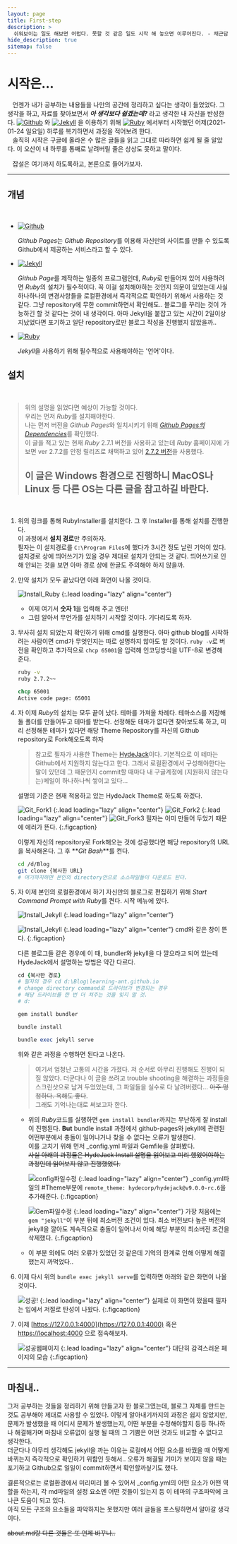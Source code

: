 ```yaml
---
layout: page
title: First-step
description: >
  쉬워보이는 일도 해보면 어렵다. 못할 것 같은 일도 시작 해 놓으면 이루어진다. - 채근담
hide_description: true
sitemap: false
---
```


# 시작은...

&nbsp;&nbsp; 언젠가 내가 공부하는 내용들을 나만의 공간에 정리하고 싶다는 생각이 들었었다. 그 생각을 하고, 자료를 찾아보면서 **_아 생각보다 쉽겠는데?_** 라고 생각한 내 자신을 반성한다.
[![Github](https://img.shields.io/badge/Github-Pages-181717?style=flat-square&logo=Github&logoColor=white)](https://pages.github.com/)
와
[![Jekyll](https://img.shields.io/badge/Jekyll-CC0000?style=flat-square&logo=Jekyll&logoColor=white)](http://jekyllrb-ko.github.io/)
을 이용하기 위해
[![Ruby](https://img.shields.io/badge/Ruby-CC342D?style=flat-square&logo=Ruby&logoColor=white)](https://www.ruby-lang.org/ko/)
에서부터 시작했던 어제(2021-01-24 일요일) 하루를 복기하면서 과정을 적어보려 한다.<br/>
&nbsp;&nbsp; 솔직히 시작은 구글에 올라온 수 많은 글들을 읽고 그대로 따라하면 쉽게 될 줄 알았다. 이 오산이 내 하루를 통째로 날려버릴 줄은 상상도 못하고 말이다.

&nbsp;&nbsp; 잡설은 여기까지 하도록하고, 본론으로 들어가보자.

---

## 개념

<br/>

- [![Github](https://img.shields.io/badge/Github-Pages-181717?style=flat-square&logo=Github&logoColor=white)](https://pages.github.com/)  

  *Github Pages*는 *Github Repository*를 이용해 자신만의 사이트를 만들 수 있도록 Github에서 제공하는 서비스라고 할 수 있다.

- [![Jekyll](https://img.shields.io/badge/Jekyll-CC0000?style=flat-square&logo=Jekyll&logoColor=white)](http://jekyllrb-ko.github.io/)  

  *Github Page*를 제작하는 일종의 프로그램인데, *Ruby*로 만들어져 있어 사용하려면 *Ruby*의 설치가 필수적이다. 꼭 이걸 설치해야하는 것인지 의문이 있었는데 사실 하나하나의 변경사항들을 로컬환경에서 즉각적으로 확인하기 위해서 사용하는 것 같다. 그냥 repository에 무한 commit하면서 확인해도.. 블로그를 꾸리는 것이 가능하긴 할 것 같다는 것이 내 생각이다. 아마 Jekyll을 붙잡고 있는 시간이 2일이상 지났었다면 포기하고 일단 repository로만 블로그 작성을 진행했지 않았을까..

- [![Ruby](https://img.shields.io/badge/Ruby-CC342D?style=flat-square&logo=Ruby&logoColor=white)](https://www.ruby-lang.org/ko/)  

  *Jekyll*을 사용하기 위해 필수적으로 사용해야하는 '언어'이다.

## 설치

<br/>

> 위의 설명을 읽었다면 예상이 가능할 것이다.  
> 우리는 먼저 *Ruby*를 설치해야한다.  
> 나는 먼저 버전을 *Github Pages*와 일치시키기 위해 [_Github Pages의 Dependencies_](https://pages.github.com/versions/)를 확인했다.  
> 이 글을 적고 있는 현재 _Ruby_ 2.7.1 버전을 사용하고 있는데 _Ruby_ 홈페이지에 가보면 ver 2.7.2를 안정 릴리즈로 채택하고 있어 [2.7.2 버전](https://rubyinstaller.org/downloads/)을 사용했다.
>
> ## 이 글은 Windows 환경으로 진행하니 MacOS나 Linux 등 다른 OS는 다른 글을 참고하길 바란다.

<br/>

1.  위의 링크를 통해 RubyInstaller를 설치한다. 그 후 Installer를 통해 설치를 진행한다.  
    이 과정에서 **설치 경로**만 주의하자.  
    필자는 이 설치경로를 `C:\Program Files`에 했다가 3시간 정도 날린 기억이 있다. 설치경로 상에 띄어쓰기가 있을 경우 제대로 설치가 안되는 것 같다. 띄어쓰기로 인해 안되는 것을 보면 아마 경로 상에 한글도 주의해야 하지 않을까.

2.  만약 설치가 모두 끝났다면 아래 화면이 나올 것이다.

    ![Install_Ruby](/assets/img/Get-Start/Install_Ruby2.png)
    {:.lead loading="lazy" align="center"}

    - 이제 여기서 **숫자 1**을 입력해 주고 엔터!
    - 그럼 알아서 무언가를 설치하기 시작할 것이다. 기다리도록 하자.

3.  무사히 설치 되었는지 확인하기 위해 cmd를 실행한다. 아마 github blog를 시작하려는 사람이면 cmd가 무엇인지는 따로 설명하지 않아도 알 것이다. `ruby -v`로 버전을 확인하고 추가적으로 `chcp 65001`을 입력해 인코딩방식을 UTF-8로 변경해 준다.

    ```cmd
    ruby -v
    ruby 2.7.2~~

    chcp 65001
    Active code page: 65001
    ```

4.  자 이제 *Ruby*의 설치는 모두 끝이 났다. 테마를 가져올 차례다. 테마소스를 저장해 둘 폴더를 만들어두고 테마를 받는다. 선정해둔 테마가 없다면 찾아보도록 하고, 미리 선정해둔 테마가 있다면 해당 Theme Repository를 자신의 Github repository로 Fork해오도록 하자

    > 참고로 필자가 사용한 Theme는 [HydeJack](https://github.com/hydecorp/hydejack)이다. 기본적으로 이 테마는 Github에서 지원하지 않는다고 한다. 그래서 로컬환경에서 구성해야한다는 말이 있던데 그 때문인지 commit할 때마다 내 구글계정에 (지원하지 않는다는)메일이 하나하나씩 쌓이고 있다...

    설명의 기준은 현재 적용하고 있는 HydeJack Theme로 하도록 하겠다.

    ![Git_Fork1](/assets/img/Get-Start/Git_Fork1.png)
    {:.lead loading="lazy" align="center"}
    ![Git_Fork2](/assets/img/Get-Start/Git_Fork3.png)
    {:.lead loading="lazy" align="center"}
    ![Git_Fork3](/assets/img/Get-Start/Git_Fork4.png)
    필자는 이미 만들어 두었기 때문에 에러가 뜬다.
    {:.figcaption}

    이렇게 자신의 repository로 Fork해오는 것에 성공했다면 해당 repository의 URL을 복사해온다. 그 후 **_Git Bash_**를 켠다.

    ```bash
    cd /d/Blog
    git clone {복사한 URL}
    # 여기까지하면 본인의 directory안으로 소스파일들이 다운로드 된다.
    ```

5.  자 이제 본인의 로컬환경에서 하기 자신만의 블로그로 편집하기 위해 *Start Command Prompt with Ruby*를 켠다. 시작 메뉴에 있다.

    ![Install_Jekyll](/assets/img/Get-Start/Install_Jekyll1.png)
    {:.lead loading="lazy" align="center"}  

    ![Install_Jekyll](/assets/img/Get-Start/Install_Jekyll2.png)
    {:.lead loading="lazy" align="center"}
    cmd와 같은 창이 뜬다.
    {:.figcaption}

    다른 블로그들 같은 경우에 이 때, bundler와 jekyll을 다 깔으라고 되어 있는데 HydeJack에서 설명하는 방법은 약간 다르다.

    ```ruby
    cd {복사한 경로}
    # 필자의 경우 cd d:\Blog\learning-ant.github.io
    # change directory command로 드라이브가 변경되는 경우
    # 해당 드라이브를 한 번 더 쳐주는 것을 잊지 말 것.
    # d:

    gem install bundler

    bundle install

    bundle exec jekyll serve
    ```

    위와 같은 과정을 수행하면 된다고 나온다.

    > 여기서 엄청난 고통의 시간을 가졌다. 저 순서로 아무리 진행해도 진행이 되질 않았다. 더군다나 이 글을 쓰려고 trouble shooting을 해결하는 과정들을 스크린샷으로 남겨 두었었는데, 그 파일들을 실수로 다 날려버렸다... ~~아주 멍청하다. 욕해도 좋다~~.  
    >  그래도 기억나는대로 써보고자 한다.

    - 위의 *Ruby*코드를 실행하면 `gem install bundler`까지는 무난하게 잘 install이 진행된다. **But** bundle install 과정에서 github-pages와 jekyll에 관련된 어떤부분에서 충돌이 일어나거나 찾을 수 없다는 오류가 발생한다.  
       이를 고치기 위해 먼저 \_config.yml 파일과 Gemfile을 살펴봤다.  
       ~~사실 아래의 과정들은 HydeJack Install 설명을 읽어보고 미리 했었어야하는 과정인데 읽어보지 않고 진행했었다.~~

      ![config파일수정](/assets/img/Get-Start/config.PNG)
      {:.lead loading="lazy" align="center"}
      \_config.yml파일의 #Theme부분에 `remote_theme: hydecorp/hydejack@v9.0.0-rc.6`을 추가해준다.
      {:.figcaption}

      ![Gem파일수정](/assets/img/Get-Start/Gemfile.PNG)
      {:.lead loading="lazy" align="center"}
      가장 처음에는 `gem "jekyll"`이 부분 뒤에 최소버전 조건이 있다. 최소 버전보다 높은 버전의 jekyll을 깔아도 계속적으로 충돌이 일어나서 아예 해당 부분의 최소버전 조건을 삭제했다.
      {:.figcaption}

    - 이 부분 외에도 여러 오류가 있었던 것 같은데 기억의 한계로 인해 어떻게 해결했는지 까먹었다..

6.  이제 다시 위의 `bundle exec jekyll serve`를 입력하면 아래와 같은 화면이 나올 것이다.

    ![성공!](/assets/img/Get-Start/success.PNG)
    {:.lead loading="lazy" align="center"}
    실제로 이 화면이 떴을때 필자는 입에서 저절로 탄성이 나왔다.
    {:.figcaption}

7.  이제 [https://127.0.0.1:4000](https://127.0.0.1:4000) 혹은 [https://localhost:4000](https://localhost:4000) 으로 접속해보자.

    ![성공웹페이지](/assets/img/Get-Start/success-blog.png)
    {:.lead loading="lazy" align="center"}
    대단히 감격스러운 페이지의 모습
    {:.figcaption}

---

## 마침내..

그저 공부하는 것들을 정리하기 위해 만들고자 한 블로그였는데, 블로그 자체를 만드는 것도 공부해야 제대로 사용할 수 있었다. 이렇게 알아내기까지의 과정은 쉽지 않았지만, 문제가 발생했을 때 어디서 문제가 발생했는지, 어떤 부분을 수정해야할지 등등 하나하나 해결해가며 마침내 오류없이 실행 될 때의 그 기쁨은 어떤 것과도 비교할 수 없다고 생각한다.  
더군다나 아무리 생각해도 jekyll을 까는 이유는 로컬에서 어떤 요소를 바꿨을 때 어떻게 바뀌는지 즉각적으로 확인하기 위함인 듯해서.. 오류가 해결될 기미가 보이지 않을 때는 포기하고 Github으로 일일이 commit하면서 확인할까싶기도 했다.

결론적으로는 로컬환경에서 미리미리 볼 수 있어서 \_config.yml의 어떤 요소가 어떤 역할을 하는지, 각 md파일의 설정 요소엔 어떤 것들이 있는지 등 이 테마의 구조파악에 크나큰 도움이 되고 있다.  
아직 모든 구조와 요소들을 파악하지는 못했지만 여러 글들을 포스팅하면서 알아갈 생각이다.

~~about.md랑 다른 것들은 또 언제 바꾸나..~~
